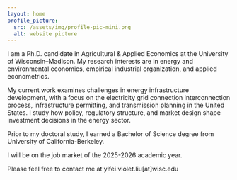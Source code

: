 ```yaml
---
layout: home
profile_picture:
  src: /assets/img/profile-pic-mini.png
  alt: website picture
---
```


<p>
I am a Ph.D. candidate in Agricultural & Applied Economics at the University of Wisconsin–Madison. My research interests are in energy and environmental economics, empirical industrial organization, and applied econometrics. 
</p>

<p>
My current work examines challenges in energy infrastructure development, with a focus on the electricity grid connection interconnection process, infrastructure permitting, and transmission planning in the United States. I study how policy, regulatory structure, and market design shape investment decisions in the energy sector.
</p>

<p>
Prior to my doctoral study, I earned a Bachelor of Science degree from University of California-Berkeley.
</p>

<p>
I will be on the job market of the 2025-2026 academic year.
</p>

<p>
Please feel free to contact me at yifei.violet.liu[at]wisc.edu
</p>
